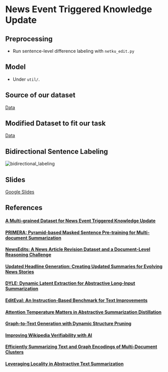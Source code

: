 # News Event Triggered Knowledge Update

## Preprocessing 
- Run sentence-level difference labeling with `netku_edit.py`

## Model
- Under `util/`.

## Source of our dataset
[Data](https://github.com/hhhuang/NetKu)

## Modified Dataset to fit our task
[Data](https://drive.google.com/drive/folders/1fMz10Dts2pxFp0Hz_-EVYoBJEEZERGsL?usp=sharing)

## Bidirectional Sentence Labeling
![bidirectional_labeling](https://raw.githubusercontent.com/theQuert/NetKu_Processing/main/bi_labeling.png)

## Slides
[Google Slides](https://docs.google.com/presentation/d/1Wku83ckWwYP26hAqMmsWmURScCrNR5B7aWaKZAYEspg/edit?usp=sharing)

## References
#### [A Multi-grained Dataset for News Event Triggered Knowledge Update](https://dl.acm.org/doi/10.1145/3511808.3557537)
#### [PRIMERA: Pyramid-based Masked Sentence Pre-training for Multi-document Summarization](https://github.com/allenai/PRIMER)
#### [NewsEdits: A News Article Revision Dataset and a Document-Level Reasoning Challenge](https://github.com/isi-nlp/NewsEdits)
#### [Updated Headline Generation: Creating Updated Summaries for Evolving News Stories](https://aclanthology.org/2022.acl-long.446)
#### [DYLE: Dynamic Latent Extraction for Abstractive Long-Input Summarization](https://ui.adsabs.harvard.edu/abs/2021arXiv211008168M)
#### [EditEval: An Instruction-Based Benchmark for Text Improvements](https://ui.adsabs.harvard.edu/abs/2022arXiv220913331D)
#### [Attention Temperature Matters in Abstractive Summarization Distillation](https://ui.adsabs.harvard.edu/abs/2021arXiv210603441Z)
#### [Graph-to-Text Generation with Dynamic Structure Pruning](https://ui.adsabs.harvard.edu/abs/2022arXiv220907258L)
#### [Improving Wikipedia Verifiability with AI](https://ui.adsabs.harvard.edu/abs/2022arXiv220706220P)
#### [Efficiently Summarizing Text and Graph Encodings of Multi-Document Clusters](https://aclanthology.org/2021.naacl-main.380)
#### [Leveraging Locality in Abstractive Text Summarization](https://ui.adsabs.harvard.edu/abs/2022arXiv220512476L)
